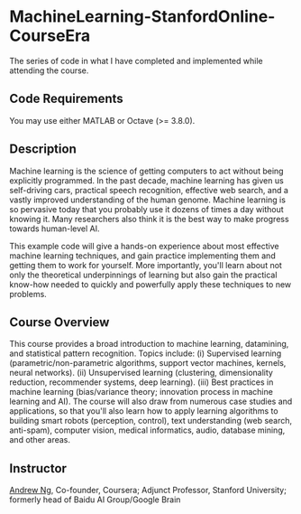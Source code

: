 # MachineLearning-StanfordOnline-CourseEra
The series of code in what I have completed and implemented while attending the course.

## Code Requirements
You may use either MATLAB or Octave (>= 3.8.0). 

## Description
Machine learning is the science of getting computers to act without being explicitly programmed. In the past decade, machine learning has given us self-driving cars, practical speech recognition, effective web search, and a vastly improved understanding of the human genome. Machine learning is so pervasive today that you probably use it dozens of times a day without knowing it. Many researchers also think it is the best way to make progress towards human-level AI.

This example code will give a hands-on experience about most effective machine learning techniques, and gain practice implementing them and getting them to work for yourself. More importantly, you'll learn about not only the theoretical underpinnings of learning but also gain the practical know-how needed to quickly and powerfully apply these techniques to new problems.

## Course Overview
This course provides a broad introduction to machine learning, datamining, and statistical pattern recognition. Topics include: (i) Supervised learning (parametric/non-parametric algorithms, support vector machines, kernels, neural networks). (ii) Unsupervised learning (clustering, dimensionality reduction, recommender systems, deep learning). (iii) Best practices in machine learning (bias/variance theory; innovation process in machine learning and AI). The course will also draw from numerous case studies and applications, so that you'll also learn how to apply learning algorithms to building smart robots (perception, control), text understanding (web search, anti-spam), computer vision, medical informatics, audio, database mining, and other areas.

## Instructor

[Andrew Ng](https://www.coursera.org/instructor/andrewng), Co-founder, Coursera; Adjunct Professor, Stanford University; formerly head of Baidu AI Group/Google Brain


